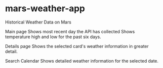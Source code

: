 # mars-weather-app
 Historical Weather Data on Mars

Main page
  Shows most recent day the API has collected
  Shows temperature high and low for the past six days.

Details page
  Shows the selected card's weather information in greater detail.

Search Calendar
  Shows detailed weather information for the selected date.